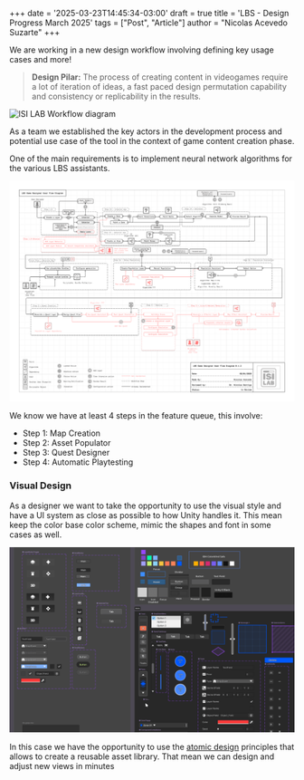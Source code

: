 +++
date = '2025-03-23T14:45:34-03:00'
draft = true
title = 'LBS - Design Progress March 2025'
tags =  ["Post", "Article"]
author = "Nicolas Acevedo Suzarte"
+++


We are working in a new design workflow involving defining key usage cases and more!

> **Design Pilar:** The process of creating content in videogames require a lot of iteration of ideas, a fast paced design permutation capability and consistency or replicability in the results. 

![ISI LAB Workflow diagram](/concept-01.png)

As a team we established the key actors in the development process and potential use case of the tool in the context of game content creation phase.

One of the main requirements is to implement neural network algorithms for the various LBS assistants.

![LBS user flow graph](concept-02.png)

We know we have at least 4 steps in the feature queue, this involve:
- Step 1: Map Creation
- Step 2: Asset Populator
- Step 3: Quest Designer
- Step 4: Automatic Playtesting
 

### Visual Design

As a designer we want to take the opportunity to use the visual style and have a UI system as close as possible to how Unity handles it. This mean keep the color base color scheme, mimic the shapes and font in some cases as well.

![ui kit example](ui-kit.png)

In this case we have the opportunity to use the [atomic design](https://atomicdesign.bradfrost.com/chapter-2/) principles that allows to create a reusable asset library. That mean we can design and adjust new views in minutes